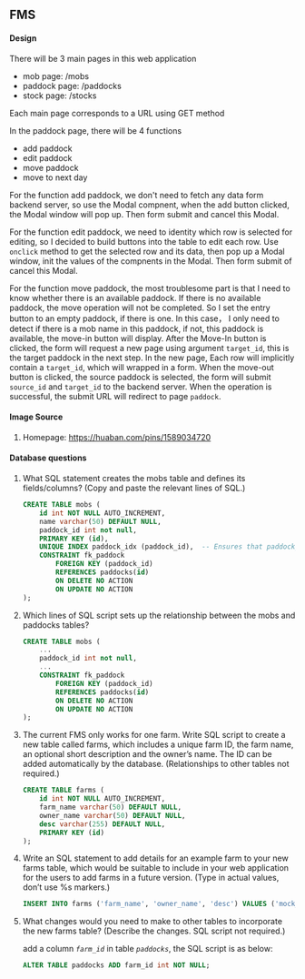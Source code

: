 ## FMS

#### Design

There will be 3 main pages in this web application

- mob page: /mobs
- paddock page: /paddocks
- stock page: /stocks

Each main page corresponds to a URL using GET method

In the paddock page, there will be 4 functions

- add paddock
- edit paddock
- move paddock
- move to next day

For the function add paddock, we don't need to fetch any data form backend server, so use the Modal compnent, when the add button clicked, the Modal window will pop up. Then form submit and cancel this Modal.

For the function edit paddock, we need to identity which row is selected for editing, so I decided to build buttons into the table to edit each row. Use `onclick` method to get the selected row and its data, then pop up a Modal window, init the values of the compnents in the Modal. Then form submit of cancel this Modal.

For the function move paddock, the most troublesome part is that I need to know whether there is an available paddock. If there is no available paddock, the move operation will not be completed. So I set the entry button to an empty paddock, if there is one. In this case， I only need to detect if there is a mob name in this paddock, if not, this paddock is available, the move-in button will display. After the Move-In button is clicked, the form will request a new page using argument `target_id`, this is the target paddock in the next step. In the new page, Each row will implicitly contain a `target_id`, which will wrapped in a form. When the move-out button is clicked, the source paddock is selected, the form will submit `source_id` and `target_id` to the backend server. When the operation is successful, the submit URL will redirect to page `paddock`.


#### Image Source

1. Homepage: https://huaban.com/pins/1589034720 


#### Database questions
1. What SQL statement creates the mobs table and defines its fields/columns? (Copy
and paste the relevant lines of SQL.)

    ```SQL
    CREATE TABLE mobs (
        id int NOT NULL AUTO_INCREMENT,
        name varchar(50) DEFAULT NULL,
        paddock_id int not null,
        PRIMARY KEY (id),
        UNIQUE INDEX paddock_idx (paddock_id),	-- Ensures that paddock_id is unique
        CONSTRAINT fk_paddock
            FOREIGN KEY (paddock_id)
            REFERENCES paddocks(id)
            ON DELETE NO ACTION
            ON UPDATE NO ACTION
    );
    ```

2. Which lines of SQL script sets up the relationship between the mobs and paddocks
tables?

    ```SQL
    CREATE TABLE mobs (
        ...
        paddock_id int not null,
        ...
        CONSTRAINT fk_paddock
            FOREIGN KEY (paddock_id)
            REFERENCES paddocks(id)
            ON DELETE NO ACTION
            ON UPDATE NO ACTION
    );
    ```

3. The current FMS only works for one farm. Write SQL script to create a new table
called farms, which includes a unique farm ID, the farm name, an optional short
description and the owner’s name. The ID can be added automatically by the
database. (Relationships to other tables not required.)

    ```SQL
    CREATE TABLE farms (
        id int NOT NULL AUTO_INCREMENT,
        farm_name varchar(50) DEFAULT NULL,
        owner_name varchar(50) DEFAULT NULL,
        desc varchar(255) DEFAULT NULL,
        PRIMARY KEY (id)
    );
    ```

4. Write an SQL statement to add details for an example farm to your new farms table, which would be suitable to include in your web application for the users to add farms in a future version. (Type in actual values, don’t use %s markers.)

    ```SQL
    INSERT INTO farms ('farm_name', 'owner_name', 'desc') VALUES ('mock_farm_name', 'mock_owner_name', 'mock_desc');
    ```

5. What changes would you need to make to other tables to incorporate the new farms
table? (Describe the changes. SQL script not required.)

    add a column *`farm_id`* in table *`paddocks`*, the SQL script is as below:

    ```SQL
    ALTER TABLE paddocks ADD farm_id int NOT NULL;
    ```